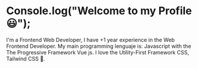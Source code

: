 # Console.log("Welcome to my Profile 😃");

I'm a Frontend Web Developer, I have +1 year experience in the Web Frontend Developer.
My main programming lenguaje is: Javascript with the The Progressive
 Framework Vue js. I love the Utility-First Framework CSS, Tailwind CSS 🤩.
 
